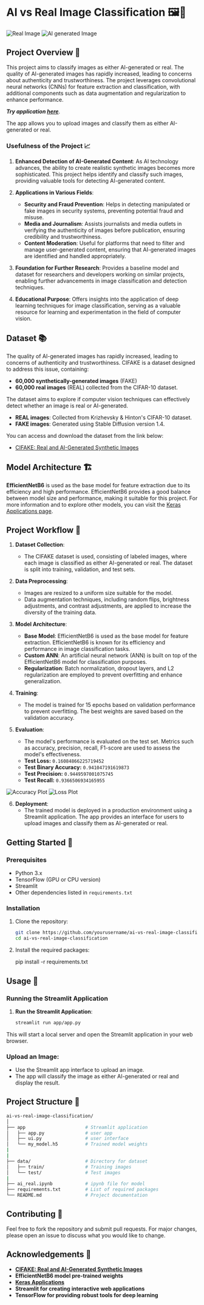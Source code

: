 # AI vs Real Image Classification 🖼️🤖


![Real Image](/img/real_elephent_demo.png) ![AI generated Image](/img/ai_dog_demo.png)


## Project Overview 🌟

This project aims to classify images as either AI-generated or real. The quality of AI-generated images has rapidly increased, leading to concerns about authenticity and trustworthiness. The project leverages convolutional neural networks (CNNs) for feature extraction and classification, with additional components such as data augmentation and regularization to enhance performance.
 
 ***Try application [here](https://ai-generated-image-detector.onrender.com/)***.
 
 The app allows you to upload images and classify them as either AI-generated or real.


### Usefulness of the Project 📈

1. **Enhanced Detection of AI-Generated Content**: As AI technology advances, the ability to create realistic synthetic images becomes more sophisticated. This project helps identify and classify such images, providing valuable tools for detecting AI-generated content.

2. **Applications in Various Fields**:
   - **Security and Fraud Prevention**: Helps in detecting manipulated or fake images in security systems, preventing potential fraud and misuse.
   - **Media and Journalism**: Assists journalists and media outlets in verifying the authenticity of images before publication, ensuring credibility and trustworthiness.
   - **Content Moderation**: Useful for platforms that need to filter and manage user-generated content, ensuring that AI-generated images are identified and handled appropriately.

3. **Foundation for Further Research**: Provides a baseline model and dataset for researchers and developers working on similar projects, enabling further advancements in image classification and detection techniques.

4. **Educational Purpose**: Offers insights into the application of deep learning techniques for image classification, serving as a valuable resource for learning and experimentation in the field of computer vision.

## Dataset 📚

The quality of AI-generated images has rapidly increased, leading to concerns of authenticity and trustworthiness. CIFAKE is a dataset designed to address this issue, containing:

- **60,000 synthetically-generated images** (FAKE)
- **60,000 real images** (REAL) collected from the CIFAR-10 dataset.

The dataset aims to explore if computer vision techniques can effectively detect whether an image is real or AI-generated.

- **REAL images**: Collected from Krizhevsky & Hinton's CIFAR-10 dataset.
- **FAKE images**: Generated using Stable Diffusion version 1.4.


You can access and download the dataset from the link below:

- [CIFAKE: Real and AI-Generated Synthetic Images](https://www.kaggle.com/datasets/birdy654/cifake-real-and-ai-generated-synthetic-images)

## Model Architecture 🏗️

**EfficientNetB6** is used as the base model for feature extraction due to its efficiency and high performance. EfficientNetB6 provides a good balance between model size and performance, making it suitable for this project. For more information and to explore other models, you can visit the [Keras Applications page](https://keras.io/api/applications/).

## Project Workflow 🔄

1. **Dataset Collection**:
   - The CIFAKE dataset is used, consisting of labeled images, where each image is classified as either AI-generated or real. The dataset is split into training, validation, and test sets.

2. **Data Preprocessing**:
   - Images are resized to a uniform size suitable for the model.
   - Data augmentation techniques, including random flips, brightness adjustments, and contrast adjustments, are applied to increase the diversity of the training data.

3. **Model Architecture**:
   - **Base Model**: EfficientNetB6 is used as the base model for feature extraction. EfficientNetB6 is known for its efficiency and performance in image classification tasks.
   - **Custom ANN**: An artificial neural network (ANN) is built on top of the EfficientNetB6 model for classification purposes.
   - **Regularization**: Batch normalization, dropout layers, and L2 regularization are employed to prevent overfitting and enhance generalization.

4. **Training**:
   - The model is trained for 15 epochs based on validation performance to prevent overfitting. The best weights are saved based on the validation accuracy.

5. **Evaluation**:
   - The model's performance is evaluated on the test set. Metrics such as accuracy, precision, recall, F1-score are used to assess the model's effectiveness.
   - **Test Loss:** `0.16084866225719452`  
   - **Test Binary Accuracy:** `0.941047191619873`  
   - **Test Precision:** `0.9449597001075745`  
   - **Test Recall:** `0.9366506934165955`
   
![Accuracy Plot](/img/trf_acc.png) ![Loss Plot](/img/trf_loss.png)

6. **Deployment**:
   - The trained model is deployed in a production environment using a Streamlit application. The app provides an interface for users to upload images and classify them as AI-generated or real.


## Getting Started 🚀

### Prerequisites

- Python 3.x
- TensorFlow (GPU or CPU version)
- Streamlit
- Other dependencies listed in `requirements.txt`

### Installation

1. Clone the repository:
   ```bash
   git clone https://github.com/yourusername/ai-vs-real-image-classification.git
   cd ai-vs-real-image-classification

2. Install the required packages:
    
   pip install -r requirements.txt
   
## Usage 🚀

### Running the Streamlit Application

1. **Run the Streamlit Application**:
   ```bash
   streamlit run app/app.py
   
This will start a local server and open the Streamlit application in your web browser.

### Upload an Image:
- Use the Streamlit app interface to upload an image.
- The app will classify the image as either AI-generated or real and display the result.

## Project Structure 📁

```bash
ai-vs-real-image-classification/
│
├── app                      # Streamlit application
│   ├── app.py               # user app
│   ├── ui.py                # user interface
│   └── my_model.h5          # Trained model weights
|
|                                    
├── data/                    # Directory for dataset
│   ├── train/               # Training images       
│   └── test/                # Test images
|
├── ai_real.ipynb            # ipynb file for model
├── requirements.txt         # List of required packages
└── README.md                # Project documentation

```

## Contributing 🤝

Feel free to fork the repository and submit pull requests. For major changes, please open an issue to discuss what you would like to change.   

## Acknowledgements 🙏

- **[CIFAKE: Real and AI-Generated Synthetic Images](https://www.kaggle.com/datasets/birdy654/cifake-real-and-ai-generated-synthetic-images)**
- **EfficientNetB6 model pre-trained weights**
- **[Keras Applications](https://keras.io/api/applications/)**
- **Streamlit for creating interactive web applications**
- **TensorFlow for providing robust tools for deep learning**

   

